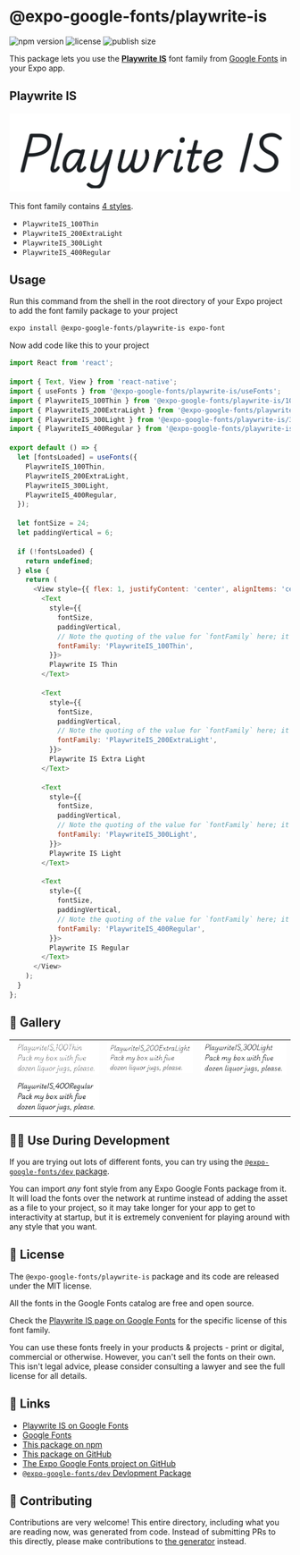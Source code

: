 # @expo-google-fonts/playwrite-is

![npm version](https://flat.badgen.net/npm/v/@expo-google-fonts/playwrite-is)
![license](https://flat.badgen.net/github/license/expo/google-fonts)
![publish size](https://flat.badgen.net/packagephobia/install/@expo-google-fonts/playwrite-is)

This package lets you use the [**Playwrite IS**](https://fonts.google.com/specimen/Playwrite+IS) font family from [Google Fonts](https://fonts.google.com/) in your Expo app.

## Playwrite IS

![Playwrite IS](./font-family.png)

This font family contains [4 styles](#-gallery).

- `PlaywriteIS_100Thin`
- `PlaywriteIS_200ExtraLight`
- `PlaywriteIS_300Light`
- `PlaywriteIS_400Regular`

## Usage

Run this command from the shell in the root directory of your Expo project to add the font family package to your project
```sh
expo install @expo-google-fonts/playwrite-is expo-font
```

Now add code like this to your project
```js
import React from 'react';

import { Text, View } from 'react-native';
import { useFonts } from '@expo-google-fonts/playwrite-is/useFonts';
import { PlaywriteIS_100Thin } from '@expo-google-fonts/playwrite-is/100Thin';
import { PlaywriteIS_200ExtraLight } from '@expo-google-fonts/playwrite-is/200ExtraLight';
import { PlaywriteIS_300Light } from '@expo-google-fonts/playwrite-is/300Light';
import { PlaywriteIS_400Regular } from '@expo-google-fonts/playwrite-is/400Regular';

export default () => {
  let [fontsLoaded] = useFonts({
    PlaywriteIS_100Thin,
    PlaywriteIS_200ExtraLight,
    PlaywriteIS_300Light,
    PlaywriteIS_400Regular,
  });

  let fontSize = 24;
  let paddingVertical = 6;

  if (!fontsLoaded) {
    return undefined;
  } else {
    return (
      <View style={{ flex: 1, justifyContent: 'center', alignItems: 'center' }}>
        <Text
          style={{
            fontSize,
            paddingVertical,
            // Note the quoting of the value for `fontFamily` here; it expects a string!
            fontFamily: 'PlaywriteIS_100Thin',
          }}>
          Playwrite IS Thin
        </Text>

        <Text
          style={{
            fontSize,
            paddingVertical,
            // Note the quoting of the value for `fontFamily` here; it expects a string!
            fontFamily: 'PlaywriteIS_200ExtraLight',
          }}>
          Playwrite IS Extra Light
        </Text>

        <Text
          style={{
            fontSize,
            paddingVertical,
            // Note the quoting of the value for `fontFamily` here; it expects a string!
            fontFamily: 'PlaywriteIS_300Light',
          }}>
          Playwrite IS Light
        </Text>

        <Text
          style={{
            fontSize,
            paddingVertical,
            // Note the quoting of the value for `fontFamily` here; it expects a string!
            fontFamily: 'PlaywriteIS_400Regular',
          }}>
          Playwrite IS Regular
        </Text>
      </View>
    );
  }
};

```

## 🔡 Gallery


||||
|-|-|-|
|![PlaywriteIS_100Thin](.//100Thin/PlaywriteIS_100Thin.ttf.png)|![PlaywriteIS_200ExtraLight](.//200ExtraLight/PlaywriteIS_200ExtraLight.ttf.png)|![PlaywriteIS_300Light](.//300Light/PlaywriteIS_300Light.ttf.png)||
|![PlaywriteIS_400Regular](.//400Regular/PlaywriteIS_400Regular.ttf.png)||||


## 👩‍💻 Use During Development

If you are trying out lots of different fonts, you can try using the [`@expo-google-fonts/dev` package](https://github.com/freeboub/google-fonts/tree/master/font-packages/dev#readme).

You can import *any* font style from any Expo Google Fonts package from it. It will load the fonts
over the network at runtime instead of adding the asset as a file to your project, so it may take longer
for your app to get to interactivity at startup, but it is extremely convenient
for playing around with any style that you want.

## 📖 License

The `@expo-google-fonts/playwrite-is` package and its code are released under the MIT license.

All the fonts in the Google Fonts catalog are free and open source.

Check the [Playwrite IS page on Google Fonts](https://fonts.google.com/specimen/Playwrite+IS) for the specific license of this font family.

You can use these fonts freely in your products & projects - print or digital, commercial or otherwise. However, you can't sell the fonts on their own. This isn't legal advice, please consider consulting a lawyer and see the full license for all details.

## 🔗 Links

- [Playwrite IS on Google Fonts](https://fonts.google.com/specimen/Playwrite+IS)
- [Google Fonts](https://fonts.google.com/)
- [This package on npm](https://www.npmjs.com/package/@expo-google-fonts/playwrite-is)
- [This package on GitHub](https://github.com/freeboub/google-fonts/tree/master/font-packages/playwrite-is)
- [The Expo Google Fonts project on GitHub](https://github.com/freeboub/google-fonts)
- [`@expo-google-fonts/dev` Devlopment Package](https://github.com/freeboub/google-fonts/tree/master/font-packages/dev)

## 🤝 Contributing

Contributions are very welcome! This entire directory, including what you are reading now, was generated from code. Instead of submitting PRs to this directly, please make contributions to [the generator](https://github.com/freeboub/google-fonts/tree/master/packages/generator) instead.
